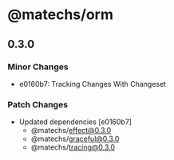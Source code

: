 # @matechs/orm

## 0.3.0
### Minor Changes

- e0160b7: Tracking Changes With Changeset

### Patch Changes

- Updated dependencies [e0160b7]
  - @matechs/effect@0.3.0
  - @matechs/graceful@0.3.0
  - @matechs/tracing@0.3.0

